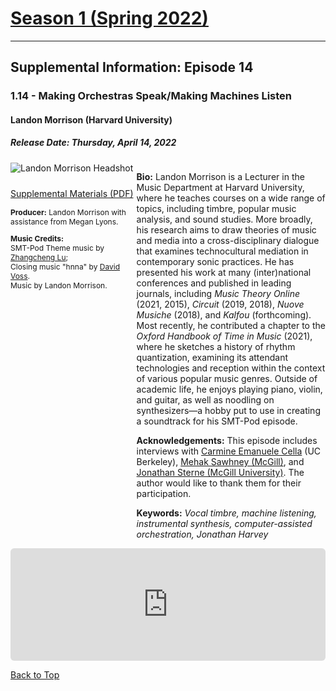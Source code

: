 <!----DIVIDER: Top of Page ------------------------------------------------------------------------------------------------------------>
<div class="seasonheader">
<a href="/episodes/season01"><h1 class="seasonheader-text">Season 1 (Spring 2022)</h1></a>
</div>

<div>
<hr>
<h2>Supplemental Information: Episode 14</h2>
<div class="supplement" id="e1.1">
<div class="supplement" id="e1.14">
<h3 class="supplement-title">1.14 - Making Orchestras Speak/Making Machines Listen</h3>
<h4>Landon Morrison (Harvard University)</h4>
<h5>Release Date: Thursday, April 14, 2022</h5>
<div class="floatsupps">
<div style="float:left; width: 40%;">
<img class="biopic" alt="Landon Morrison Headshot" src="../supplements/S01Ep14morrison.jpg" target="_blank">

<p style="clear:both; padding-top: 10px;"><a href="../supplements/S01Ep14Supp_morrison.pdf">Supplemental Materials (PDF)</a></p>

<p style="font-size: 12px;"><strong>Producer:</strong> Landon Morrison with assistance from Megan Lyons.</p>

<p style="font-size: 12px;">
<strong>Music Credits:</strong><br/>
SMT-Pod Theme music by <a href="/music/season01#lu">Zhangcheng Lu</a>; <br/>
Closing music "hnna" by <a href="/music/season01#voss">David Voss</a>.<br/> Music by Landon Morrison.</p>
</div>
<div style="float:right; width: 60%;">
<p><strong>Bio:</strong> Landon Morrison is a Lecturer in the Music Department at Harvard University, where he teaches courses on a wide range of topics, including timbre, popular music analysis, and sound studies. More broadly, his research aims to draw theories of music and media into a cross-disciplinary dialogue that examines technocultural mediation in contemporary sonic practices. He has presented his work at many (inter)national conferences and published in leading journals, including <em>Music Theory Online</em> (2021, 2015), <em>Circuit</em> (2019, 2018), <em>Nuove Musiche</em> (2018), and <em>Kalfou</em> (forthcoming). Most recently, he contributed a chapter to the <em>Oxford Handbook of Time in Music</em> (2021), where he sketches a history of rhythm quantization, examining its attendant technologies and reception within the context of various popular music genres. Outside of academic life, he enjoys playing piano, violin, and guitar, as well as noodling on synthesizers—a hobby put to use in creating a soundtrack for his SMT-Pod episode.</p>

<p><strong>Acknowledgements:</strong> This episode includes interviews with <a href="https://music.berkeley.edu/people/carmine-emanuele-cella/" target="_blank">Carmine Emanuele Cella</a> (UC Berkeley), <a href="https://australiacouncil.gov.au/news/biographies/mehak-sawhney/" target="_blank">Mehak Sawhney (McGill)</a>, and <a href="https://www.mcgill.ca/ahcs/people-contacts/faculty/sterne" target="_blank">Jonathan Sterne (McGill University)</a>. The author would like to thank them for their participation.</p>

<p><strong>Keywords:</strong> <em>Vocal timbre, machine listening, instrumental synthesis, computer-assisted orchestration, Jonathan Harvey</em></p>
</div>
<div style="width: 100%; height: 180px; margin-top: 10px; margin-bottom: 10px; border-radius: 6px; overflow:hidden; clear:both;">
<iframe style="width: 100%; height: 180px;" frameborder="no" scrolling="no" seamless src="https://player.captivate.fm/episode/55f41a75-4d5f-48a4-ab8b-5fd4c3d35929"></iframe></div>
</div>

<a class="to-top" href="#top">Back to Top</a>
</div>

</div>
